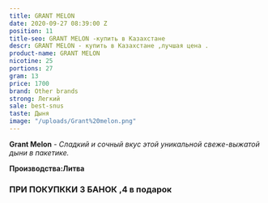 ```yaml
---
title: GRANT MELON
date: 2020-09-27 08:39:00 Z
position: 11
title-seo: GRANT MELON -купить в Казахстане
descr: GRANT MELON - купить в Казахстане ,лучшая цена .
product-name: GRANT MELON
nicotine: 25
portions: 27
gram: 13
price: 1700
brand: Other brands
strong: Легкий
sale: best-snus
taste: Дыня
image: "/uploads/Grant%20melon.png"
---
```


**Grant Melon** - *Сладкий и сочный вкус этой уникальной свеже-выжатой дыни в пакетике.*

**Производства:Литва**

### ПРИ ПОКУПККИ 3 БАНОК ,4 в подарок